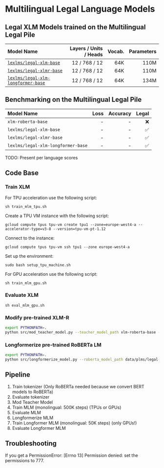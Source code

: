 # Multilingual Legal Language Models

##  Legal XLM Models trained on the Multilingual Legal Pile

| Model Name                                                                                       | Layers / Units /  Heads | Vocab. | Parameters | 
|:-------------------------------------------------------------------------------------------------|------------------------:|-------:|-----------:|
| [`lexlms/legal-xlm-base`](https://huggingface.co/lexlms/legal-xlm-base)                          |           12 / 768 / 12 |    64K |       110M | 
| [`lexlms/legal-xlmr-base`](https://huggingface.co/lexlms/legal-xlmr-base)                        |           12 / 768 / 12 |    64K |       110M | 
| [`lexlms/legal-xlm-longformer-base`](https://huggingface.co/lexlms/legal-xlm-longformer-base)    |           12 / 768 / 12 |    64K |       134M |


## Benchmarking on the Multilingual Legal Pile

| Model Name                         | Loss | Accuracy |              Legal |
|:-----------------------------------|-----:|---------:|-------------------:|
| `xlm-roberta-base`                 |    - |        - |                :x: |
| `lexlms/legal-xlm-base`            |    - |        - | :white_check_mark: |
| `lexlms/legal-xlmr-base`           |    - |        - | :white_check_mark: |
| `lexlms/legal-xlm-longformer-base` |    - |        - | :white_check_mark: |

TODO: Present per language scores


## Code Base

### Train XLM

For TPU acceleration use the following script:

```shell
sh train_mlm_tpu.sh
```

Create a TPU VM instance with the following script:
```shell
gcloud compute tpus tpu-vm create tpu1 --zone=europe-west4-a --accelerator-type=v3-8 --version=tpu-vm-pt-1.12
```

Connect to the instance:
```shell
gcloud compute tpus tpu-vm ssh tpu1 --zone europe-west4-a
```

Set up the environment:
```shell
sudo bash setup_tpu_machine.sh
```


For GPU acceleration use the following script:

```shell
sh train_mlm_gpu.sh
```

### Evaluate XLM

```shell
sh eval_mlm_gpu.sh
```

### Modify pre-trained XLM-R

```bash
export PYTHONPATH=.
python src/mod_teacher_model.py --teacher_model_path xlm-roberta-base --student_model_path data/plms/legal-xlm-base
```

### Longformerize pre-trained RoBERTa LM

```bash
export PYTHONPATH=.
python src/longformerize_model.py --roberta_model_path data/plms/legal-xlm-base --max_length 4096 --attention_window 128
```


## Pipeline
1. Train tokenizer (Only RoBERTa needed because we convert BERT models to RoBERTa)
2. Evaluate tokenizer
3. Mod Teacher Model
4. Train MLM (monolingual: 500K steps) (TPUs or GPUs)
5. Evaluate MLM
6. Longformerize MLM
7. Train Longformer MLM (monolingual: 50K steps) (only GPUs!)
8. Evaluate Longformer MLM 

## Troubleshooting

If you get a PermissionError: [Errno 13] Permission denied: set the permissions to 777.